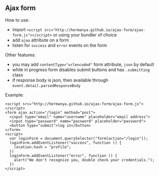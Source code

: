 Ajax form
---------
How to use:
- import `<script src="http://hermanya.github.io/ajax-form/ajax-form.js"></script>` or using your bundler of choice
- add `ajax` attribute on a form
- listen for `success` and `error` events on the form

Other features:
- you may add `contentType="urlencoded"` form attribute, `json` by default
- while in progress form disables submit buttons and has `.submitting` class
- if response body is json, then available through `event.detail.parsedResponseBody`

Example:
```
<script src="http://hermanya.github.io/ajax-form/ajax-form.js"></script>
<form ajax action="/login" method="post">
  <input type="email" name="username" placeholder="email address">
  <input type="password" name="password" placeholder="password">
  <button type="submit">log in</button>
</form>
<script>
  var loginForm = document.querySelector("form[action="/login"]);
  loginForm.addEventListener("success", function () {
    location.hash = "profile";
  })
  loginForm.addEventListener("error", function () {
    alert("We don't recognize you, double check your credentials.");
  })
</script>
```
